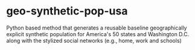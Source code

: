 # geo-synthetic-pop-usa
Python based method that generates a reusable baseline geographically explicit synthetic population for America's 50 states and Washington D.C. along with the stylized social networks (e.g., home, work and schools)
